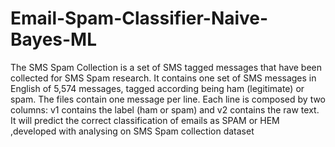 # Email-Spam-Classifier-Naive-Bayes-ML
The SMS Spam Collection is a set of SMS tagged messages that have been collected for SMS Spam research.  It contains one set of SMS messages in English of 5,574 messages, tagged according being ham (legitimate) or spam. The files contain one message per line. Each line is composed by two columns: v1 contains the label (ham or spam) and v2 contains the raw text. It will predict the correct classification of emails as SPAM or HEM ,developed with analysing on SMS Spam collection dataset
